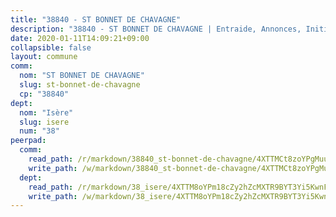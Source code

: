 ```yaml
---
title: "38840 - ST BONNET DE CHAVAGNE"
description: "38840 - ST BONNET DE CHAVAGNE | Entraide, Annonces, Initiatives"
date: 2020-01-11T14:09:21+09:00
collapsible: false
layout: commune
comm:
  nom: "ST BONNET DE CHAVAGNE"
  slug: st-bonnet-de-chavagne
  cp: "38840"
dept:
  nom: "Isère"
  slug: isere
  num: "38"
peerpad:
  comm:
    read_path: /r/markdown/38840_st-bonnet-de-chavagne/4XTTMCt8zoYPgMuuZpi1QDVNmpPxFdRwpx4CxbGutJPBrWVtD
    write_path: /w/markdown/38840_st-bonnet-de-chavagne/4XTTMCt8zoYPgMuuZpi1QDVNmpPxFdRwpx4CxbGutJPBrWVtD-K3TgU7Xw79oyjNL54MXzZvi3eJFvJEmQwJrSu7qpCmCruCV4vUAtXNrVTuF2GWNMH8dvkubTQq5PmeMyHp5Ze6vU7PBjAptk636PkFMwt34eicRNDZSNKKrGhXTSv16AJeQ3q9Lu
  dept:
    read_path: /r/markdown/38_isere/4XTTM8oYPm18cZy2hZcMXTR9BYT3Yi5KwnFvpXu1TXaRq7Q3V
    write_path: /w/markdown/38_isere/4XTTM8oYPm18cZy2hZcMXTR9BYT3Yi5KwnFvpXu1TXaRq7Q3V-K3TgUoSzs2JpJwfbzBvgU8N95mHo7JXz7NbEctNRM3EDb2iYHA4maKm3pRQwmboULLPnLFTEhRgTawPTWpmxTxKbTwDgAEzA9tUHjpudQTWdKWfdVSegAo77eCwhXTaVG7AyUZEs
---
```


